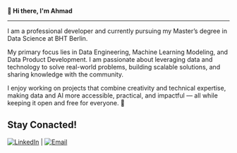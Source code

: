 <b>👋 Hi there, I'm Ahmad </b>
___

I am a professional developer and currently pursuing my Master’s degree in Data Science at BHT Berlin.

My primary focus lies in Data Engineering, Machine Learning Modeling, and Data Product Development.
I am passionate about leveraging data and technology to solve real-world problems, building scalable solutions, and sharing knowledge with the community.

I enjoy working on projects that combine creativity and technical expertise, making data and AI more accessible, practical, and impactful — all while keeping it open and free for everyone. 🚀

<b> Stay Conacted! </b>
---
[![LinkedIn](https://img.shields.io/badge/LinkedIn-blue?style=for-the-badge&logo=linkedin&logoColor=white)](https://www.linkedin.com/in/waseemahmad98/) | 
[![Email](https://img.shields.io/badge/Email-red?style=for-the-badge&logo=gmail&logoColor=white)](mailto:waseemahmadcomsats@gmail.com)

<!---
codebyte17/codebyte17 is a ✨ special ✨ repository because its `README.md` (this file) appears on your GitHub profile.
You can click the Preview link to take a look at your changes.
--->
